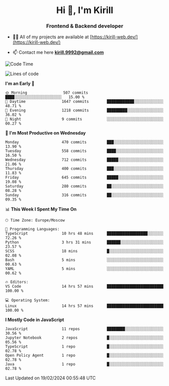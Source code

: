 <h1 align="center">Hi 👋, I'm Kirill</h1>
<h3 align="center">Frontend & Backend developer</h3>

- 👨‍💻 All of my projects are available at [https://kirill-web.dev/](https://kirill-web.dev/)

- 📫 Contact me here **kirill.9992@gmail.com**











<!--START_SECTION:waka-->
![Code Time](http://img.shields.io/badge/Code%20Time-1%2C664%20hrs%204%20mins-blue)

![Lines of code](https://img.shields.io/badge/From%20Hello%20World%20I%27ve%20Written-4.1%20million%20lines%20of%20code-blue)

**I'm an Early 🐤** 

```text
🌞 Morning                507 commits         ████░░░░░░░░░░░░░░░░░░░░░   15.00 % 
🌆 Daytime                1647 commits        ████████████░░░░░░░░░░░░░   48.71 % 
🌃 Evening                1218 commits        █████████░░░░░░░░░░░░░░░░   36.02 % 
🌙 Night                  9 commits           ░░░░░░░░░░░░░░░░░░░░░░░░░   00.27 % 
```
📅 **I'm Most Productive on Wednesday** 

```text
Monday                   470 commits         ███░░░░░░░░░░░░░░░░░░░░░░   13.90 % 
Tuesday                  558 commits         ████░░░░░░░░░░░░░░░░░░░░░   16.50 % 
Wednesday                712 commits         █████░░░░░░░░░░░░░░░░░░░░   21.06 % 
Thursday                 400 commits         ███░░░░░░░░░░░░░░░░░░░░░░   11.83 % 
Friday                   645 commits         █████░░░░░░░░░░░░░░░░░░░░   19.08 % 
Saturday                 280 commits         ██░░░░░░░░░░░░░░░░░░░░░░░   08.28 % 
Sunday                   316 commits         ██░░░░░░░░░░░░░░░░░░░░░░░   09.35 % 
```


📊 **This Week I Spent My Time On** 

```text
🕑︎ Time Zone: Europe/Moscow

💬 Programming Languages: 
TypeScript               10 hrs 48 mins      ██████████████████░░░░░░░   72.26 % 
Python                   3 hrs 31 mins       ██████░░░░░░░░░░░░░░░░░░░   23.57 % 
SCSS                     18 mins             █░░░░░░░░░░░░░░░░░░░░░░░░   02.08 % 
Bash                     5 mins              ░░░░░░░░░░░░░░░░░░░░░░░░░   00.63 % 
YAML                     5 mins              ░░░░░░░░░░░░░░░░░░░░░░░░░   00.62 % 

🔥 Editors: 
VS Code                  14 hrs 57 mins      █████████████████████████   100.00 % 

💻 Operating System: 
Linux                    14 hrs 57 mins      █████████████████████████   100.00 % 
```

**I Mostly Code in JavaScript** 

```text
JavaScript               11 repos            ████████░░░░░░░░░░░░░░░░░   30.56 % 
Jupyter Notebook         2 repos             █░░░░░░░░░░░░░░░░░░░░░░░░   05.56 % 
TypeScript               1 repo              █░░░░░░░░░░░░░░░░░░░░░░░░   02.78 % 
Open Policy Agent        1 repo              █░░░░░░░░░░░░░░░░░░░░░░░░   02.78 % 
Java                     1 repo              █░░░░░░░░░░░░░░░░░░░░░░░░   02.78 % 
```




 Last Updated on 19/02/2024 00:55:48 UTC
<!--END_SECTION:waka-->
